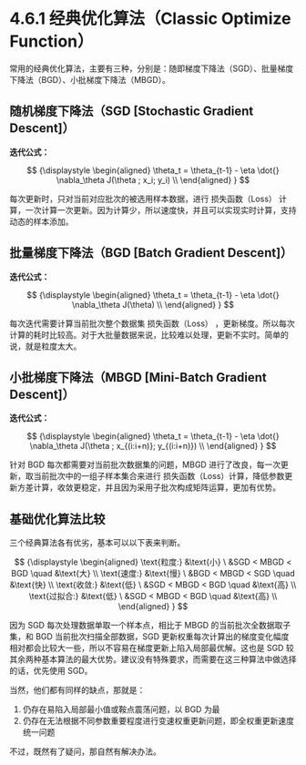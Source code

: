 
# 4.6.1 经典优化算法（Classic Optimize Function）

常用的经典优化算法，主要有三种，分别是：随即梯度下降法（SGD）、批量梯度下降法（BGD）、小批梯度下降法（MBGD）。

## **随机梯度下降法（SGD [Stochastic Gradient Descent]）**

**迭代公式：**

$$
{\displaystyle 
 \begin{aligned}
   \theta_t = \theta_{t-1} - \eta \dot{} \nabla_\theta J(\theta ; x_i; y_i) \\
 \end{aligned}
}
$$

每次更新时，只对当前对应批次的被选用样本数据，进行 损失函数（Loss） 计算，一次计算一次更新。因为计算少，所以速度快，并且可以实现实时计算，支持动态的样本添加。

## **批量梯度下降法（BGD [Batch Gradient Descent]）**

**迭代公式：**

$$
{\displaystyle 
 \begin{aligned}
   \theta_t = \theta_{t-1} - \eta \dot{} \nabla_\theta J(\theta) \\
 \end{aligned}
}
$$

每次迭代需要计算当前批次整个数据集 损失函数（Loss） ，更新梯度。所以每次计算的耗时比较高。对于大批量数据来说，比较难以处理，更新不实时。简单的说，就是粒度太大。

## **小批梯度下降法（MBGD [Mini-Batch Gradient Descent]）**

**迭代公式：**

$$
{\displaystyle 
 \begin{aligned}
   \theta_t = \theta_{t-1} - \eta \dot{} \nabla_\theta J(\theta ; x_{(i:i+n)}; y_{(i:i+n)}) \\
 \end{aligned}
}
$$

针对 BGD 每次都需要对当前批次数据集的问题，MBGD 进行了改良，每一次更新，取当前批次中的一组子样本集合来进行 损失函数（Loss）计算，降低参数更新方差计算，收敛更稳定，并且因为采用子批次构成矩阵运算，更加有优势。

## **基础优化算法比较**

三个经典算法各有优劣，基本可以以下表来判断。

$$
{\displaystyle 
 \begin{aligned}
  \text{粒度:}        &\text{小}   \   &SGD < MBGD < BGD   \quad   &\text{大} \\
  \text{速度:}        &\text{慢}   \   &BGD < MBGD < SGD   \quad   &\text{快} \\
  \text{收敛:}        &\text{低}   \   &SGD < MBGD < BGD   \quad   &\text{高} \\
  \text{过拟合:}      &\text{低}   \   &SGD < MBGD < BGD   \quad   &\text{高} \\
 \end{aligned}
}
$$

因为 SGD 每次处理数据单取一个样本点，相比于 MBGD 的当前批次全数据取子集，和 BGD 当前批次扫描全部数据，SGD 更新权重每次计算出的梯度变化幅度相对都会比较大一些，所以不容易在梯度更新上陷入局部最优解。这也是 SGD 较其余两种基本算法的最大优势。建议没有特殊要求，而需要在这三种算法中做选择的话，优先使用 SGD。

当然，他们都有同样的缺点，那就是：

1. 仍存在易陷入局部最小值或鞍点震荡问题，以 BGD 为最
2. 仍存在无法根据不同参数重要程度进行变速权重更新问题，即全权重更新速度统一问题

不过，既然有了疑问，那自然有解决办法。


[ref]: References_4.md